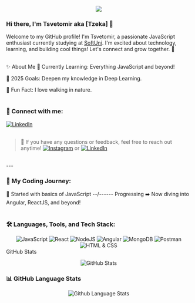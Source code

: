 <p align="center"><img src="https://github.com/TzZeka/imageReadme/blob/main/image.jpg" /></p>



### Hi there, I'm Tsvetomir aka [Tzeka] 👋
Welcome to my GitHub profile! I'm Tsvetomir, a passionate JavaScript enthusiast currently studying at [SoftUni](https://softuni.bg/). I'm excited about technology, learning, and building cool things! Let's connect and grow together. 🚀
</br> 
</br>

✨ About Me
🌱 Currently Learning: Everything JavaScript and beyond!

🎯 2025 Goals: Deepen my knowledge in Deep Learning.

🌿 Fun Fact: I love walking in nature.
</br> 
</br>


### 🤝 Connect with me:

[![LinkedIn](https://img.shields.io/badge/linkedin-%230077B5.svg?style=for-the-badge&logo=linkedin&logoColor=white)](https://www.linkedin.com/in/tsvetomir-genov-b5146b2a5/) 
</br> 
</br>

> 💬 If you have any questions or feedback, feel free to reach out anytime! [![Instagram](https://img.shields.io/badge/Instagram-E4405F?style=for-the-badge&logo=instagram&logoColor=white)](https://www.instagram.com/tzzeka/) or [![LinkedIn](https://img.shields.io/badge/LinkedIn-%230077B5.svg?style=for-the-badge&logo=linkedin&logoColor=white)](https://www.linkedin.com/in/tsvetomir-genov-b5146b2a5/)  
<br /> 
--- 
<br />

### 🚀 My Coding Journey:
📍 Started with basics of JavaScript --/------
Progressing ➡️ Now diving into Angular, ReactJS, and beyond!
</br>
</br>

### 🛠️ Languages, Tools, and Tech Stack:

<div align="center"> <img src="https://img.shields.io/badge/javascript-%23323330.svg?style=for-the-badge&logo=javascript&logoColor=%23F7DF1E" alt="JavaScript" /> <img src="https://img.shields.io/badge/react-%2320232a.svg?style=for-the-badge&logo=react&logoColor=%2361DAFB" alt="React" /> <img src="https://img.shields.io/badge/node.js-6DA55F?style=for-the-badge&logo=node.js&logoColor=white" alt="NodeJS" /> <img src="https://img.shields.io/badge/angular-DD0031?style=for-the-badge&logo=angular&logoColor=white" alt="Angular" /> <img src="https://img.shields.io/badge/mongoDB-%2347A248.svg?style=for-the-badge&logo=mongoDB&logoColor=white" alt="MongoDB" /> <img src="https://img.shields.io/badge/postman-FF6C37?style=for-the-badge&logo=postman&logoColor=white" alt="Postman" /> <img src="https://img.shields.io/badge/html%20%26%20css-%23E34F26.svg?style=for-the-badge&logo=html5&logoColor=white" alt="HTML & CSS" /> </div

### GitHub Stats
<p align="center"> <img src="https://github-readme-stats.vercel.app/api?username=TzZeka&theme=dark&show_icons=true&hide_border=true&count_private=true" alt="GitHub Stats">

### 📊 GitHub Language Stats

<p align="center">
  <img src="https://github-readme-stats.vercel.app/api/top-langs/?username=TzZeka&theme=dark&show_icons=true&hide_border=true&layout=compact" alt="Github Language Stats">
</p>

